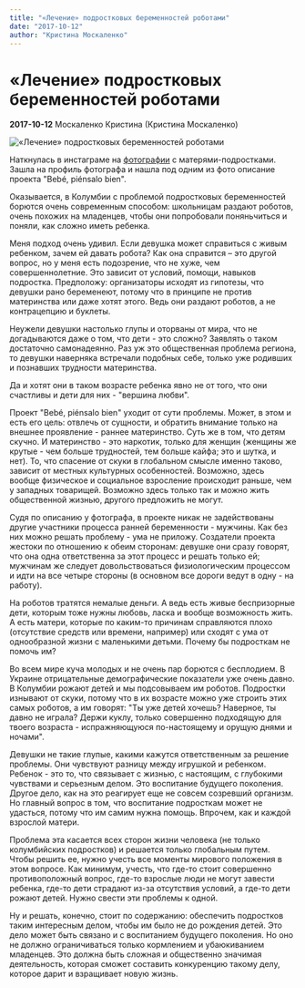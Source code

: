 ```yaml
---
title: "«Лечение» подростковых беременностей роботами"
date: "2017-10-12"
author: "Кристина Москаленко"
---
```


# «Лечение» подростковых беременностей роботами

**2017-10-12** Москаленко Кристина (Кристина Москаленко)

![«Лечение» подростковых беременностей роботами](http://telegra.ph/file/6147687d97f3ac9995bb3.png)

Наткнулась в инстаграме на [фотографии](https://www.instagram.com/p/BZivcXEnmOf/) с матерями-подростками. Зашла на профиль фотографа и нашла под одним из фото описание проекта "Bebé, piénsalo bien".

Оказывается, в Колумбии с проблемой подростковых беременностей борются очень современным способом: школьницам раздают роботов, очень похожих на младенцев, чтобы они попробовали поняньчиться и поняли, как сложно иметь ребенка.

Меня подход очень удивил. Если девушка может справиться с живым ребенком, зачем ей давать робота? Как она справится – это другой вопрос, но у меня есть подозрение, что не хуже, чем совершеннолетние. Это зависит от условий, помощи, навыков подростка. Предположу: организаторы исходят из гипотезы, что девушки рано беременеют, потому что в принципе не против материнства или даже хотят этого. Ведь они раздают роботов, а не контрацепцию и буклеты.

Неужели девушки настолько глупы и оторваны от мира, что не догадываются даже о том, что дети - это сложно? Заявлять о таком достаточно самонадеянно. Раз уж это общественная проблема региона, то девушки наверняка встречали подобных себе, только уже родивших и познавших трудности материнства.

Да и хотят они в таком возрасте ребенка явно не от того, что они счастливы и дети для них - "вершина любви".

Проект "Bebé, piénsalo bien" уходит от сути проблемы. Может, в этом и есть его цель: отвлечь от сущности, и обратить внимание только на внешнее проявление - раннее материнство. Суть же в том, что детям скучно. И материнство - это наркотик, только для женщин (женщины же крутые - чем больше трудностей, тем больше кайфа; это и шутка, и нет). То, что спасение от скуки в глобальном смысле именно таково, зависит от местных культурных особенностей. Возможно, здесь вообще физическое и социальное взросление происходит раньше, чем у западных товарищей. Возможно здесь только так и можно жить общественной жизнью, другого предложить не могут.

Судя по описанию у фотографа, в проекте никак не задействованы другие участники процесса ранней беременности - мужчины. Как без них можно решать проблему - ума не приложу. Создатели проекта жестоки по отношению к обеим сторонам: девушке они сразу говорят, что она одна ответственна за этот процесс и решать только ей; мужчинам же следует довольствоваться физиологическим процессом и идти на все четыре стороны (в основном все дороги ведут в одну - на работу).

На роботов тратятся немалые деньги. А ведь есть живые беспризорные дети, которым тоже нужны любовь, ласка и вообще возможность жить. А есть матери, которые по каким-то причинам справляются плохо (отсутствие средств или времени, например) или сходят с ума от однообразной жизни с маленькими детьми. Почему бы подросткам не помочь им?

Во всем мире куча молодых и не очень пар борются с бесплодием. В Украине отрицательные демографические показатели уже очень давно. В Колумбии рожают детей и мы подсовываем им роботов. Подростки изнывают от скуки, потому что в их возрасте можно уже строить этих самых роботов, а им говорят: "Ты уже детей хочешь? Наверное, ты давно не играла? Держи куклу, только совершенно подходящую для твоего возраста - испражняющуюся по-настоящему и орущую днями и ночами".

Девушки не такие глупые, какими кажутся ответственным за решение проблемы. Они чувствуют разницу между игрушкой и ребенком. Ребенок - это то, что связывает с жизнью, с настоящим, с глубокими чувствами и серьезным делом. Это воспитание будущего поколения. Другое дело, как на это реагирует еще не совсем созревший организм. Но главный вопрос в том, что воспитание подросткам может не удасться, потому что им самим нужна помощь. Впрочем, как и каждой взрослой матери.

Проблема эта касается всех сторон жизни человека (не только колумбийских подростков) и решается только глобальным путем. Чтобы решить ее, нужно учесть все моменты мирового положения в этом вопросе. Как минимум, учесть, что где-то стоит совершенно противоположный вопрос, где-то взрослые люди не могут завести ребенка, где-то дети страдают из-за отсутствия условий, а где-то дети рожают детей. Нужно свести эти проблемы к одной.

Ну и решать, конечно, стоит по содержанию: обеспечить подростков таким интересным делом, чтобы им было не до рождения детей. Это дело может быть связано и с воспитанием будущего поколения. Но оно не должно ограничиваться только кормлением и убаюкиванием младенцев. Это должна быть сложная и общественно значимая деятельность, которая сможет составить конкуренцию такому делу, которое дарит и взращивает новую жизнь.